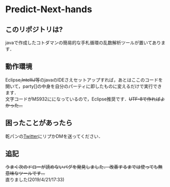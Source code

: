 # Predict-Next-hands

## このリポジトリは?
javaで作成したコトダマンの簡易的な手札循環の乱数解析ツールが置いてあります．

## 動作環境
Eclipse~~,IntelliJ~~等のjavaのIDEさえセットアップすれば，あとはここのコードを開いて，party[]の中身を自分のパーティに即したものに変えるだけで実行できます．<br>文字コードがMS932にになっているので，Eclipse推奨です．~~UTF-8で作ればよかった...~~

## 困ったことがあったら
乾パンの[Twitter](https://twitter.com/kanpan_kot)にリプかDMを送ってください．

## 追記
~~うまく次のドローが読めないバグを発見しました．
改善するまでは使っても無意味なツールです...~~
<br>直りました(2019/4/21/17:33)
